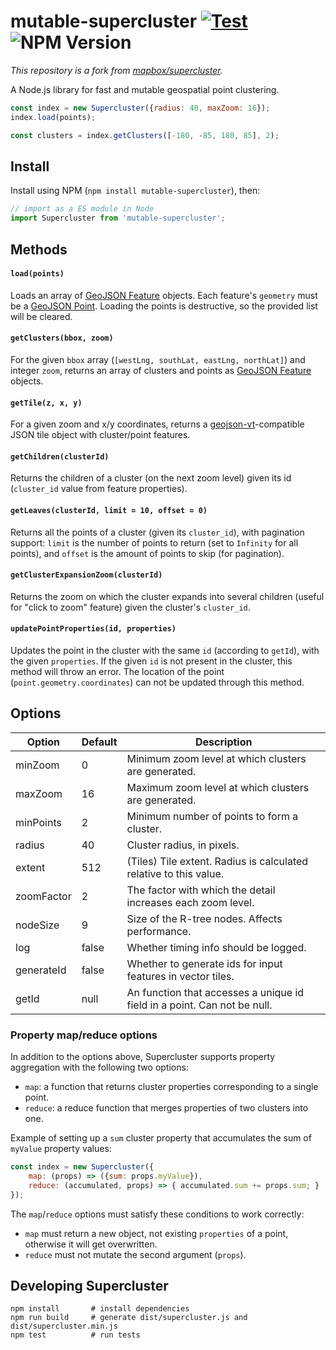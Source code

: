 # mutable-supercluster [![Test](https://github.com/SegmentationFaults0/mutable_supercluster/actions/workflows/test.yml/badge.svg)](https://github.com/SegmentationFaults0/mutable_supercluster/actions/workflows/test.yml) ![NPM Version](https://img.shields.io/npm/v/mutable-supercluster)


*This repository is a fork from [mapbox/supercluster](https://github.com/mapbox/supercluster).*

A Node.js library for fast and mutable geospatial point clustering.

```js
const index = new Supercluster({radius: 40, maxZoom: 16});
index.load(points);

const clusters = index.getClusters([-180, -85, 180, 85], 2);
```

<!-- Clustering 6 million points in Leaflet:

![clustering demo on an interactive Leaflet map](https://cloud.githubusercontent.com/assets/25395/11857351/43407b46-a40c-11e5-8662-e99ab1cd2cb7.gif)

Supercluster was built to power clustering in [Mapbox GL JS](https://www.mapbox.com/mapbox-gljs). Read about how it works [on the Mapbox blog](https://blog.mapbox.com/clustering-millions-of-points-on-a-map-with-supercluster-272046ec5c97). -->

## Install

Install using NPM (`npm install mutable-supercluster`), then:

```js
// import as a ES module in Node
import Supercluster from 'mutable-supercluster';
```

## Methods

#### `load(points)`

Loads an array of [GeoJSON Feature](https://tools.ietf.org/html/rfc7946#section-3.2) objects. Each feature's `geometry` must be a [GeoJSON Point](https://tools.ietf.org/html/rfc7946#section-3.1.2). Loading the points is destructive, so the provided list will be cleared.

#### `getClusters(bbox, zoom)`

For the given `bbox` array (`[westLng, southLat, eastLng, northLat]`) and integer `zoom`, returns an array of clusters and points as [GeoJSON Feature](https://tools.ietf.org/html/rfc7946#section-3.2) objects.

#### `getTile(z, x, y)`

For a given zoom and x/y coordinates, returns a [geojson-vt](https://github.com/mapbox/geojson-vt)-compatible JSON tile object with cluster/point features.

#### `getChildren(clusterId)`

Returns the children of a cluster (on the next zoom level) given its id (`cluster_id` value from feature properties).

#### `getLeaves(clusterId, limit = 10, offset = 0)`

Returns all the points of a cluster (given its `cluster_id`), with pagination support:
`limit` is the number of points to return (set to `Infinity` for all points),
and `offset` is the amount of points to skip (for pagination).

#### `getClusterExpansionZoom(clusterId)`

Returns the zoom on which the cluster expands into several children (useful for "click to zoom" feature) given the cluster's `cluster_id`.

#### `updatePointProperties(id, properties)`

Updates the point in the cluster with the same `id` (according to `getId`), with the given `properties`. If the given `id` is not present in the cluster, this method will throw an error. The location of the point (`point.geometry.coordinates`) can not be updated through this method.

## Options

| Option     | Default | Description                                                       |
|------------|---------|-------------------------------------------------------------------|
| minZoom    | 0       | Minimum zoom level at which clusters are generated.               |
| maxZoom    | 16      | Maximum zoom level at which clusters are generated.               |
| minPoints  | 2       | Minimum number of points to form a cluster.                       |
| radius     | 40      | Cluster radius, in pixels.                                        |
| extent     | 512     | (Tiles) Tile extent. Radius is calculated relative to this value. |
| zoomFactor | 2       | The factor with which the detail increases each zoom level.       |
| nodeSize   | 9       | Size of the R-tree nodes. Affects performance.                    |
| log        | false   | Whether timing info should be logged.                             |
| generateId | false   | Whether to generate ids for input features in vector tiles.       |
| getId      | null    | An function that accesses a unique id field in a point. Can not be null.|

### Property map/reduce options

In addition to the options above, Supercluster supports property aggregation with the following two options:

- `map`: a function that returns cluster properties corresponding to a single point.
- `reduce`: a reduce function that merges properties of two clusters into one.

Example of setting up a `sum` cluster property that accumulates the sum of `myValue` property values:

```js
const index = new Supercluster({
    map: (props) => ({sum: props.myValue}),
    reduce: (accumulated, props) => { accumulated.sum += props.sum; }
});
```

The `map`/`reduce` options must satisfy these conditions to work correctly:

- `map` must return a new object, not existing `properties` of a point, otherwise it will get overwritten.
- `reduce` must not mutate the second argument (`props`).

## Developing Supercluster

```
npm install       # install dependencies
npm run build     # generate dist/supercluster.js and dist/supercluster.min.js
npm test          # run tests
```

